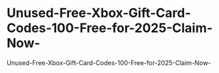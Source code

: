 # Unused-Free-Xbox-Gift-Card-Codes-100-Free-for-2025-Claim-Now-
Unused-Free-Xbox-Gift-Card-Codes-100-Free-for-2025-Claim-Now-

